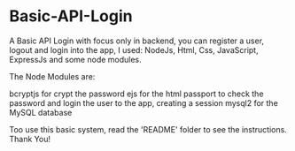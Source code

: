 # Basic-API-Login
A Basic API Login with focus only in backend, you can register a user, logout and login into the app, I used: NodeJs, Html, Css, JavaScript, ExpressJs and some node modules.

The Node Modules are:

bcryptjs for crypt the password
ejs for the html
passport to check the password and login the user to the app, creating a session
mysql2 for the MySQL database

Too use this basic system, read the 'README' folder to see the instructions.
Thank You!
